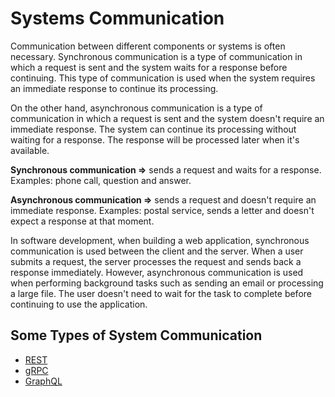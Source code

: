 # Systems Communication

Communication between different components or systems is often necessary. Synchronous communication is a type of communication in which a request is sent and the system waits for a response before continuing. This type of communication is used when the system requires an immediate response to continue its processing.

On the other hand, asynchronous communication is a type of communication in which a request is sent and the system doesn't require an immediate response. The system can continue its processing without waiting for a response. The response will be processed later when it's available.

**Synchronous communication ⇒** sends a request and waits for a response. Examples: phone call, question and answer.

**Asynchronous communication ⇒** sends a request and doesn't require an immediate response. Examples: postal service, sends a letter and doesn't expect a response at that moment.

In software development, when building a web application, synchronous communication is used between the client and the server. When a user submits a request, the server processes the request and sends back a response immediately. However, asynchronous communication is used when performing background tasks such as sending an email or processing a large file. The user doesn't need to wait for the task to complete before continuing to use the application.

## Some Types of System Communication

- [REST](REST.md)
- [gRPC](gRPC.md)
- [GraphQL](GraphQL.md)
